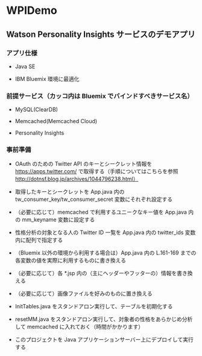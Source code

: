 # WPIDemo

## Watson Personality Insights サービスのデモアプリ

### アプリ仕様

- Java SE

- IBM Bluemix 環境に最適化

### 前提サービス（カッコ内は Bluemix でバインドすべきサービス名）

- MySQL(ClearDB)

- Memcached(Memcached Cloud)

- Personality Insights

### 事前準備

- OAuth のための Twitter API のキーとシークレット情報を https://apps.twitter.com/ で取得する（手順についてはこちらを参照 http://dotnsf.blog.jp/archives/1044796238.html）

- 取得したキーとシークレットを App.java 内の tw_consumer_key/tw_consumer_secret 変数にそれぞれ設定する

- （必要に応じて）memcached で利用するユニークなキー値を App.java 内の mm_keyname 変数に設定する

- 性格分析の対象となる人の Twitter ID 一覧を App.java 内の twitter_ids 変数内に配列で指定する

- （Bluemix 以外の環境から利用する場合は）App.java 内の L.161-169 までの各変数の値を実際に利用するものに書き換える

- （必要に応じて）各 *.jsp 内の（主にヘッダーやフッターの）情報を書き換える

- （必要に応じて）画像ファイルを好みのものに置き換える

- InitTables.java をスタンドアロン実行して、テーブルを初期化する

- resetMM.java をスタンドアロン実行して、対象者の性格をあらかじめ分析して memcached に入れておく（時間がかかります）

- このプロジェクトを Java アプリケーションサーバー上にデプロイして実行する




